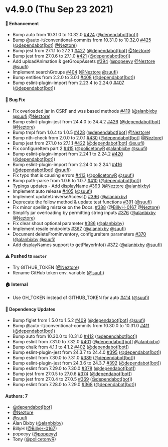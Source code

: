 # v4.9.0 (Thu Sep 23 2021)

#### 🚀 Enhancement

- Bump auto from 10.31.0 to 10.32.0 [#424](https://github.com/noblox/noblox.js/pull/424) ([@dependabot[bot]](https://github.com/dependabot[bot]))
- Bump @auto-it/conventional-commits from 10.31.0 to 10.32.0 [#425](https://github.com/noblox/noblox.js/pull/425) ([@dependabot[bot]](https://github.com/dependabot[bot]) [@Neztore](https://github.com/Neztore))
- Bump jest from 27.1.1 to 27.2.1 [#427](https://github.com/noblox/noblox.js/pull/427) ([@dependabot[bot]](https://github.com/dependabot[bot]) [@Neztore](https://github.com/Neztore))
- Bump jest from 27.0.6 to 27.1.0 [#421](https://github.com/noblox/noblox.js/pull/421) ([@dependabot[bot]](https://github.com/dependabot[bot]))
- Add uploadAnimation & getGroupAssets [#394](https://github.com/noblox/noblox.js/pull/394) ([@popeeyy](https://github.com/popeeyy) [@Neztore](https://github.com/Neztore) [@suufi](https://github.com/suufi))
- Implement searchGroups [#404](https://github.com/noblox/noblox.js/pull/404) ([@Neztore](https://github.com/Neztore) [@suufi](https://github.com/suufi))
- Bump entities from 2.2.0 to 3.0.1 [#408](https://github.com/noblox/noblox.js/pull/408) ([@dependabot[bot]](https://github.com/dependabot[bot]))
- Bump eslint-plugin-import from 2.23.4 to 2.24.0 [#407](https://github.com/noblox/noblox.js/pull/407) ([@dependabot[bot]](https://github.com/dependabot[bot]))

#### 🐛 Bug Fix

- Fix overloaded jar in CSRF and wss based methods [#419](https://github.com/noblox/noblox.js/pull/419) ([@alanbixby](https://github.com/alanbixby) [@suufi](https://github.com/suufi) [@Neztore](https://github.com/Neztore))
- Bump eslint-plugin-jest from 24.4.0 to 24.4.2 [#426](https://github.com/noblox/noblox.js/pull/426) ([@dependabot[bot]](https://github.com/dependabot[bot]) [@Neztore](https://github.com/Neztore))
- Bump tmpl from 1.0.4 to 1.0.5 [#428](https://github.com/noblox/noblox.js/pull/428) ([@dependabot[bot]](https://github.com/dependabot[bot]) [@Neztore](https://github.com/Neztore))
- Bump nth-check from 2.0.0 to 2.0.1 [#430](https://github.com/noblox/noblox.js/pull/430) ([@dependabot[bot]](https://github.com/dependabot[bot]) [@Neztore](https://github.com/Neztore))
- Bump jest from 27.1.0 to 27.1.1 [#422](https://github.com/noblox/noblox.js/pull/422) ([@dependabot[bot]](https://github.com/dependabot[bot]) [@suufi](https://github.com/suufi))
- Fix configureItem part 2 [#415](https://github.com/noblox/noblox.js/pull/415) ([@policetonyR](https://github.com/policetonyR) [@alanbixby](https://github.com/alanbixby) [@suufi](https://github.com/suufi))
- Bump eslint-plugin-import from 2.24.1 to 2.24.2 [#420](https://github.com/noblox/noblox.js/pull/420) ([@dependabot[bot]](https://github.com/dependabot[bot]))
- Bump eslint-plugin-import from 2.24.0 to 2.24.1 [#416](https://github.com/noblox/noblox.js/pull/416) ([@dependabot[bot]](https://github.com/dependabot[bot]) [@suufi](https://github.com/suufi))
- Fix typo that is causing errors [#413](https://github.com/noblox/noblox.js/pull/413) ([@policetonyR](https://github.com/policetonyR) [@suufi](https://github.com/suufi))
- Bump path-parse from 1.0.6 to 1.0.7 [#410](https://github.com/noblox/noblox.js/pull/410) ([@dependabot[bot]](https://github.com/dependabot[bot]))
- Typings updates - Add displayName [#393](https://github.com/noblox/noblox.js/pull/393) ([@Neztore](https://github.com/Neztore) [@alanbixby](https://github.com/alanbixby))
- Implement auto release [#405](https://github.com/noblox/noblox.js/pull/405) ([@suufi](https://github.com/suufi))
- Implement updateUniverseAccess() [#396](https://github.com/noblox/noblox.js/pull/396) ([@alanbixby](https://github.com/alanbixby))
- Deprecate the follow method & update test functions [#391](https://github.com/noblox/noblox.js/pull/391) ([@suufi](https://github.com/suufi))
- Fix minor spelling mistake on the Docs. [#388](https://github.com/noblox/noblox.js/pull/388) ([@BillyH-0167](https://github.com/BillyH-0167) [@Neztore](https://github.com/Neztore))
- Simplify jar overloading by permitting string inputs [#376](https://github.com/noblox/noblox.js/pull/376) ([@alanbixby](https://github.com/alanbixby) [@Neztore](https://github.com/Neztore))
- Fix clear shout optional parameter [#386](https://github.com/noblox/noblox.js/pull/386) ([@alanbixby](https://github.com/alanbixby))
- Implement resale endpoints [#367](https://github.com/noblox/noblox.js/pull/367) ([@alanbixby](https://github.com/alanbixby) [@suufi](https://github.com/suufi))
- Document deleteFromInventory, configureItem parameters [#370](https://github.com/noblox/noblox.js/pull/370) ([@alanbixby](https://github.com/alanbixby) [@suufi](https://github.com/suufi))
- Add displayNames support to getPlayerInfo() [#372](https://github.com/noblox/noblox.js/pull/372) ([@alanbixby](https://github.com/alanbixby) [@suufi](https://github.com/suufi))

#### ⚠️ Pushed to `master`

- Try GITHUB_TOKEN ([@Neztore](https://github.com/Neztore))
- Rename GitHub token env. variable ([@suufi](https://github.com/suufi))

#### 🏠 Internal

- Use GH_TOKEN instead of GITHUB_TOKEN for auto [#414](https://github.com/noblox/noblox.js/pull/414) ([@suufi](https://github.com/suufi))

#### 🔩 Dependency Updates

- Bump figlet from 1.5.0 to 1.5.2 [#409](https://github.com/noblox/noblox.js/pull/409) ([@dependabot[bot]](https://github.com/dependabot[bot]) [@suufi](https://github.com/suufi))
- Bump @auto-it/conventional-commits from 10.30.0 to 10.31.0 [#411](https://github.com/noblox/noblox.js/pull/411) ([@dependabot[bot]](https://github.com/dependabot[bot]))
- Bump auto from 10.30.0 to 10.31.0 [#412](https://github.com/noblox/noblox.js/pull/412) ([@dependabot[bot]](https://github.com/dependabot[bot]))
- Bump eslint from 7.31.0 to 7.32.0 [#401](https://github.com/noblox/noblox.js/pull/401) ([@dependabot[bot]](https://github.com/dependabot[bot]) [@alanbixby](https://github.com/alanbixby))
- Bump chalk from 4.1.1 to 4.1.2 [#402](https://github.com/noblox/noblox.js/pull/402) ([@dependabot[bot]](https://github.com/dependabot[bot]))
- Bump eslint-plugin-jest from 24.3.7 to 24.4.0 [#395](https://github.com/noblox/noblox.js/pull/395) ([@dependabot[bot]](https://github.com/dependabot[bot]))
- Bump eslint from 7.30.0 to 7.31.0 [#389](https://github.com/noblox/noblox.js/pull/389) ([@dependabot[bot]](https://github.com/dependabot[bot]))
- Bump eslint-plugin-jest from 24.3.6 to 24.3.7 [#392](https://github.com/noblox/noblox.js/pull/392) ([@dependabot[bot]](https://github.com/dependabot[bot]))
- Bump eslint from 7.29.0 to 7.30.0 [#378](https://github.com/noblox/noblox.js/pull/378) ([@dependabot[bot]](https://github.com/dependabot[bot]))
- Bump jest from 27.0.5 to 27.0.6 [#374](https://github.com/noblox/noblox.js/pull/374) ([@dependabot[bot]](https://github.com/dependabot[bot]))
- Bump jest from 27.0.4 to 27.0.5 [#369](https://github.com/noblox/noblox.js/pull/369) ([@dependabot[bot]](https://github.com/dependabot[bot]))
- Bump eslint from 7.28.0 to 7.29.0 [#368](https://github.com/noblox/noblox.js/pull/368) ([@dependabot[bot]](https://github.com/dependabot[bot]))

#### Authors: 7

- [@dependabot[bot]](https://github.com/dependabot[bot])
- [@Neztore](https://github.com/Neztore)
- [@suufi](https://github.com/suufi)
- Alan Bixby ([@alanbixby](https://github.com/alanbixby))
- BillyH ([@BillyH-0167](https://github.com/BillyH-0167))
- popeeyy ([@popeeyy](https://github.com/popeeyy))
- Tony ([@policetonyR](https://github.com/policetonyR))
